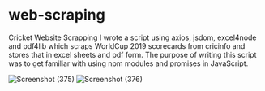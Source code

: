 # web-scraping
Cricket Website Scrapping I wrote a script using axios, jsdom, excel4node and pdf4lib which scraps WorldCup 2019 scorecards from cricinfo and stores that in excel sheets and pdf form. The purpose of writing this script was to get familiar with using npm modules and promises in JavaScript.

![Screenshot (375)](https://user-images.githubusercontent.com/68505696/142723155-33c77952-aa79-4ed5-8948-c0f63ec34c88.png)
![Screenshot (376)](https://user-images.githubusercontent.com/68505696/142723152-185c469c-03e7-42b5-bc07-f386d9ffd36a.png)

